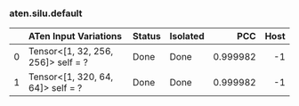 ### aten.silu.default
|    | ATen Input Variations              | Status   | Isolated   |      PCC |   Host |
|---:|:-----------------------------------|:---------|:-----------|---------:|-------:|
|  0 | Tensor<[1, 32, 256, 256]> self = ? | Done     | Done       | 0.999982 |     -1 |
|  1 | Tensor<[1, 320, 64, 64]> self = ?  | Done     | Done       | 0.999982 |     -1 |


